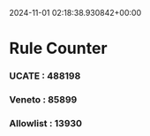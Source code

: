 2024-11-01 02:18:38.930842+00:00
# Rule Counter 
 ### UCATE : 488198

 ### Veneto : 85899

 ### Allowlist : 13930